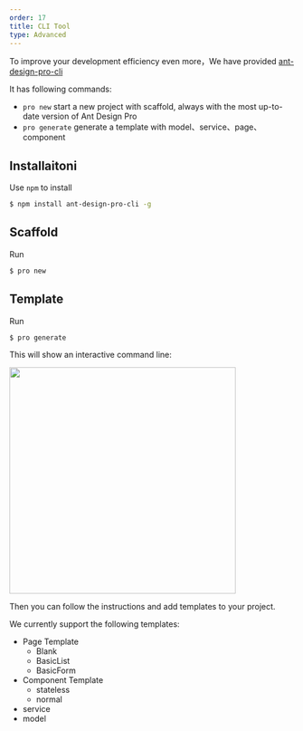 ```yaml
---
order: 17
title: CLI Tool
type: Advanced
---
```


To improve your development efficiency even more，We have provided [ant-design-pro-cli](https://github.com/ant-design/ant-design-pro-cli)

It has following commands:

- `pro new` start a new project with scaffold, always with the most up-to-date version of Ant Design Pro
- `pro generate` generate a template with model、service、page、component

## Installaitoni

Use `npm` to install

```bash
$ npm install ant-design-pro-cli -g
```

## Scaffold

Run

```bash
$ pro new
```

## Template

Run

```bash
$ pro generate 
```

This will show an interactive command line:

<img width="400" src="https://gw.alipayobjects.com/zos/rmsportal/VhiILFUpYxGUBgbnuUny.pnghttps://gw.alipayobjects.com/zos/rmsportal/jtRFEJZANqqjeoEbylhV.png" />

Then you can follow the instructions and add templates to your project.

We currently support the following templates:

- Page Template
  - Blank
  - BasicList
  - BasicForm
- Component Template
  - stateless
  - normal
- service
- model

